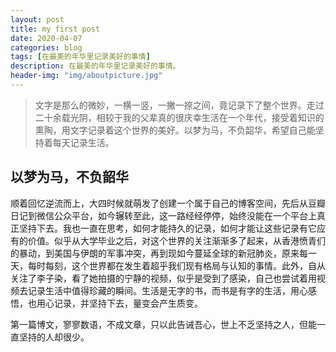 ```yaml
---
layout: post
title: my first post
date: 2020-04-07
categories: blog
tags: [在最美的年华里记录美好的事情]
description: 在最美的年华里记录美好的事情。
header-img: "img/aboutpicture.jpg"
---
```



>文字是那么的微妙，一横一竖，一撇一捺之间，竟记录下了整个世界。走过二十余载光阴，相较于我的父辈真的很庆幸生活在一个年代，接受着知识的熏陶，用文字记录着这个世界的美好。以梦为马，不负韶华，希望自己能坚持着每天记录生活。

## 以梦为马，不负韶华

顺着回忆逆流而上，大四时候就萌发了创建一个属于自己的博客空间，先后从豆瓣日记到微信公众平台，如今辗转至此，这一路经经停停，始终没能在一个平台上真正坚持下去。我也一直在思考，如何才能持久的记录，如何才能让这些记录有它应有的价值。似乎从大学毕业之后，对这个世界的关注渐渐多了起来，从香港愤青们的暴动，到美国与伊朗的军事冲突，再到现如今蔓延全球的新冠肺炎，原来每一天，每时每刻，这个世界都在发生着超乎我们现有格局与认知的事情。此外，自从关注了李子染，看了她拍摄的宁静的视频，似乎是受到了感染，自己也尝试着用视频去记录生活中值得珍藏的瞬间。生活是无字的书，而书是有字的生活，用心感悟，也用心记录，并坚持下去，量变会产生质变。

第一篇博文，寥寥数语，不成文章，只以此告诫吾心，世上不乏坚持之人，但能一直坚持的人却很少。













